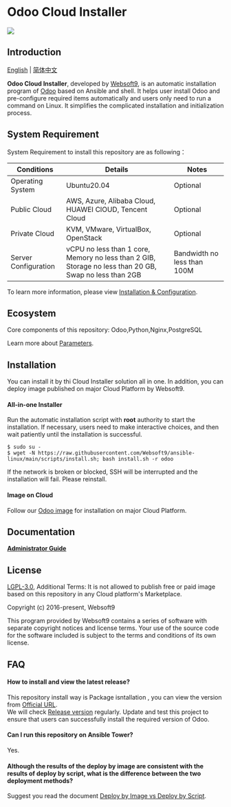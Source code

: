 # Odoo Cloud Installer

![](https://libs.websoft9.com/common/websott9-cloud-installer.png) 

## Introduction

[English](/README.md) | [简体中文](/README-zh.md)  

**Odoo Cloud Installer**, developed by [Websoft9](https://www.websoft9.com), is an automatic installation program of [Odoo](https://www.odoo.com/) based on Ansible and shell. It helps user install Odoo and pre-configure required items automatically and users only need to run a command on Linux. It simplifies the complicated installation and initialization process.  

## System Requirement

System Requirement to install this repository are as following：

| Conditions       | Details                               | Notes                |
| ------------------- | --------------------------------| -------------------- |
| Operating System   | Ubuntu20.04 | Optional                 |
| Public Cloud     | AWS, Azure, Alibaba Cloud, HUAWEI ClOUD, Tencent Cloud    | Optional                 |
| Private Cloud     | KVM, VMware, VirtualBox, OpenStack    | Optional                 |
| Server Configuration | vCPU no less than 1 core, Memory no less than 2 GIB, Storage no less than 20 GB, Swap no less than 2GB |Bandwidth no less than 100M|

To learn more information, please view [Installation & Configuration](https://www.odoo.com/forum/help-1/if-i-plan-for-100-users-what-are-some-suggestions-for-server-requirements-121217).

## Ecosystem

Core components of this repository: Odoo,Python,Nginx,PostgreSQL

Learn more about [Parameters](/docs/stack-components.md).

## Installation

You can install it by thi Cloud Installer solution all in one. In addition, you can deploy image published on major Cloud Platform by Websoft9.

#### All-in-one Installer

Run the automatic installation script with **root** authority to start the installation. If necessary, users need to make interactive choices, and then wait patiently until the installation is successful.

```
$ sudo su -
$ wget -N https://raw.githubusercontent.com/Websoft9/ansible-linux/main/scripts/install.sh; bash install.sh -r odoo
```

If the network is broken or blocked, SSH will be interrupted and the installation will fail. Please reinstall.

#### Image on Cloud 

Follow our [Odoo image](https://apps.websoft9.com/odoo) for installation on major Cloud Platform.

## Documentation

**[Administrator Guide](https://support.websoft9.com/docs/odoo)** 

## License

[LGPL-3.0](/License.md), Additional Terms: It is not allowed to publish free or paid image based on this repository in any Cloud platform's Marketplace.

Copyright (c) 2016-present, Websoft9

This program provided by Websoft9 contains a series of software with separate copyright notices and license terms. Your use of the source code for the software included is subject to the terms and conditions of its own license.

## FAQ

#### How to install and view the latest release?

This repository install way is Package isntallation , you can  view the version from [Official URL](https://nightly.odoo.com/).  
We will check [Release version](https://github.com/Websoft9/ansible-odoo/releases) regularly. Update and test this project to ensure that users can successfully install the required version of Odoo.

#### Can I run this repository on Ansible Tower? 

Yes.

#### Although the results of the deploy by image are consistent with the results of deploy by script, what is the difference between the two deployment methods?

Suggest you read the document [Deploy by Image vs Deploy by Script](https://support.websoft9.com/docs/faq/bz-product.html#deployment-comparison).

